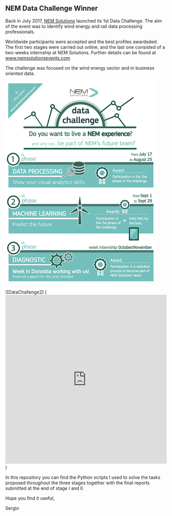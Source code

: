 ## NEM Data Challenge Winner

Back in July 2017, [NEM Solutions](http://nemsolutions.com) launched its 1st Data Challenge. The aim of the event was to identify wind energy and rail data processing professionals.

Worldwide participants were accepted and the best profiles awardeded. The first two stages were carried out online, and the last one consisted of a two-weeks internship at NEM Solutions. Further details can be found at www.nemsolutionsevents.com

The challenge was focused on the wind energy sector and in business oriented data.

![DataChallenge](figures/DataChallengeInfograph.png)

![DataChallenge2]
(<iframe src="https://www.linkedin.com/embed/feed/update/urn:li:activity:6310410678079356929" height="527" width="504" frameborder="0" allowfullscreen=""></iframe>)


In this repository you can find the Python scripts I used to solve the tasks proposed throughout the three stages together with the final reports submitted at the end of stage I and II. 

Hope you find it useful,

Sergio

